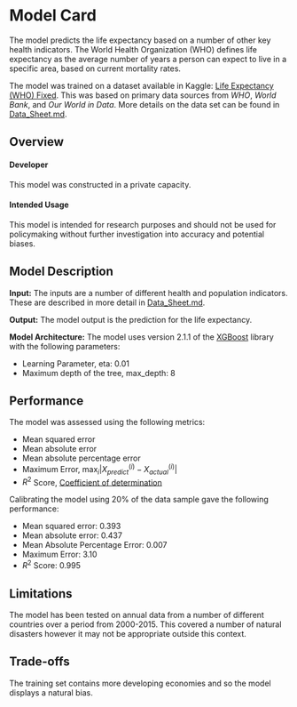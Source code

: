 # Model Card
The model predicts the life expectancy based on a number of other key health indicators. The World Health Organization (WHO) defines life expectancy as the average number of years a person can expect to live in a specific area, based on current mortality rates.

The model was trained on a dataset available in Kaggle: [Life Expectancy (WHO) Fixed](https://www.kaggle.com/datasets/lashagoch/life-expectancy-who-updated). This was based on primary data sources from _WHO_, _World Bank_, and _Our World in Data_. More details on the data set can be found in [Data_Sheet.md](Data_Sheet.md).

## Overview

#### Developer
This model was constructed in a private capacity.

#### Intended Usage
This model is intended for research purposes and should not be used for policymaking without further investigation into accuracy and potential biases.

## Model Description

**Input:** 
The inputs are a number of different health and population indicators. These are described in more detail in [Data_Sheet.md](Data_Sheet.md).

**Output:**
The model output is the prediction for the life expectancy.

**Model Architecture:** 
The model uses version 2.1.1 of the [XGBoost](https://xgboost.readthedocs.io/en/stable/get_started.html) library with the following parameters:

- Learning Parameter, eta: 0.01
- Maximum depth of the tree, max_depth: 8

## Performance
The model was assessed using the following metrics:

- Mean squared error
- Mean absolute error
- Mean absolute percentage error
- Maximum Error, $`\max_i |X^{(i)}_{predict} - X^{(i)}_{actual}|`$
- $`R^2`$ Score, [Coefficient of determination](https://en.wikipedia.org/wiki/Coefficient_of_determination) 

Calibrating the model using 20\% of the data sample gave the following performance:

- Mean squared error: 0.393
- Mean absolute error: 0.437
- Mean Absolute Percentage Error: 0.007
- Maximum Error: 3.10
- $`R^2`$ Score: 0.995

## Limitations

The model has been tested on annual data from a number of different countries over a period from 2000-2015. This covered a number of natural disasters however it may not be appropriate outside this context.

## Trade-offs

The training set contains more developing economies and so the model displays a natural bias.

